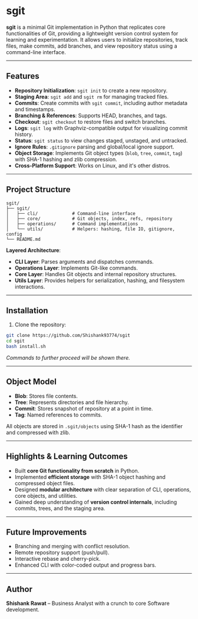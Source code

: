 # sgit

**sgit** is a minimal Git implementation in Python that replicates core functionalities of Git, providing a lightweight version control system for learning and experimentation. It allows users to initialize repositories, track files, make commits, add branches, and view repository status using a command-line interface.

---

## Features

* **Repository Initialization**: `sgit init` to create a new repository.
* **Staging Area**: `sgit add` and `sgit rm` for managing tracked files.
* **Commits**: Create commits with `sgit commit`, including author metadata and timestamps.
* **Branching & References**: Supports HEAD, branches, and tags.
* **Checkout**: `sgit checkout` to restore files and switch branches.
* **Logs**: `sgit log` with Graphviz-compatible output for visualizing commit history.
* **Status**: `sgit status` to view changes staged, unstaged, and untracked.
* **Ignore Rules**: `.gitignore` parsing and global/local ignore support.
* **Object Storage**: Implements Git object types (`blob`, `tree`, `commit`, `tag`) with SHA-1 hashing and zlib compression.
* **Cross-Platform Support**: Works on Linux, and it's other distros.

---

## Project Structure

```
sgit/
├── sgit/
│   ├── cli/             # Command-line interface
│   ├── core/            # Git objects, index, refs, repository
│   ├── operations/      # Command implementations
│   └── utils/           # Helpers: hashing, file IO, gitignore, config
└── README.md
```

**Layered Architecture**:

* **CLI Layer**: Parses arguments and dispatches commands.
* **Operations Layer**: Implements Git-like commands.
* **Core Layer**: Handles Git objects and internal repository structures.
* **Utils Layer**: Provides helpers for serialization, hashing, and filesystem interactions.

---

## Installation

1. Clone the repository:

```bash
git clone https://github.com/Shishank93774/sgit
cd sgit
bash install.sh
```
*Commands to further proceed will be shown there.*

---

## Object Model

* **Blob**: Stores file contents.
* **Tree**: Represents directories and file hierarchy.
* **Commit**: Stores snapshot of repository at a point in time.
* **Tag**: Named references to commits.

All objects are stored in `.sgit/objects` using SHA-1 hash as the identifier and compressed with zlib.

---

## Highlights & Learning Outcomes

* Built **core Git functionality from scratch** in Python.
* Implemented **efficient storage** with SHA-1 object hashing and compressed object files.
* Designed **modular architecture** with clear separation of CLI, operations, core objects, and utilities.
* Gained deep understanding of **version control internals**, including commits, trees, and the staging area.

---

## Future Improvements

* Branching and merging with conflict resolution.
* Remote repository support (push/pull).
* Interactive rebase and cherry-pick.
* Enhanced CLI with color-coded output and progress bars.

---

## Author

**Shishank Rawat** – Business Analyst with a crunch to core Software development.
